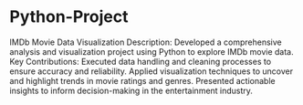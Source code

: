 # Python-Project 
IMDb Movie Data Visualization
Description: Developed a comprehensive analysis and visualization project using Python to explore IMDb movie data.
Key Contributions: Executed data handling and cleaning processes to ensure accuracy and reliability.
Applied visualization techniques to uncover and highlight trends in movie ratings and genres.
Presented actionable insights to inform decision-making in the entertainment industry.
